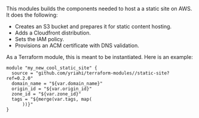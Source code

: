 This modules builds the components needed to host a a static site on AWS. It does the following:
- Creates an S3 bucket and prepares it for static content hosting.
- Adds a Cloudfront distribution.
- Sets the IAM policy.
- Provisions an ACM certificate with DNS validation.

As a Terraform module, this is meant to be instantiated. Here is an example:

```
module "my_new_cool_static_site" {
  source = "github.com/yriahi/terraform-modules//static-site?ref=0.2.0"
  domain_name = "${var.domain_name}"
  origin_id = "${var.origin_id}"
  zone_id = "${var.zone_id}"
  tags = "${merge(var.tags, map(
      ))}"
}
```
